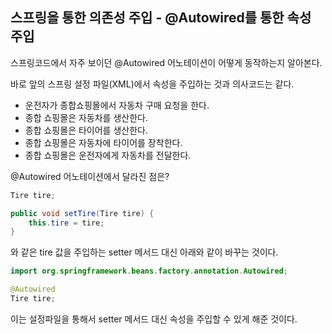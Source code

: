 ## 스프링을 통한 의존성 주입 - @Autowired를 통한 속성 주입

스프링코드에서 자주 보이던 @Autowired 어노테이션이 어떻게 동작하는지 알아본다.

바로 앞의 스프링 설정 파일(XML)에서 속성을 주입하는 것과 의사코드는 같다.

- 운전자가 종합쇼핑몰에서 자동차 구매 요청을 한다.
- 종합 쇼핑몰은 자동차를 생산한다.
- 종합 쇼핑몰은 타이어를 생산한다.
- 종합 쇼핑몰은 자동차에 타이어를 장착한다.
- 종합 쇼핑몰은 운전자에게 자동차를 전달한다.

@Autowired 어노테이션에서 달라진 점은?

```java
Tire tire;

public void setTire(Tire tire) {
	this.tire = tire;
}
```
와 같은 tire 값을 주입하는 setter 메서드 대신 아래와 같이 바꾸는 것이다.

```java
import org.springframework.beans.factory.annotation.Autowired;

@Autowired
Tire tire;
```
이는 설정파일을 통해서 setter 메서드 대신 속성을 주입할 수 있게 해준 것이다.

